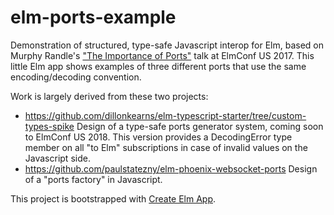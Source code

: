 # elm-ports-example

Demonstration of structured, type-safe Javascript interop for Elm, based on Murphy Randle's
["The Importance of Ports"](https://www.youtube.com/watch?v=P3pL85n9_5s) talk
at ElmConf US 2017. This little Elm app shows examples of three different
ports that use the same encoding/decoding convention.

Work is largely derived from these two projects:

-  https://github.com/dillonkearns/elm-typescript-starter/tree/custom-types-spike Design
  of a type-safe ports generator system, coming soon to ElmConf US 2018. This version
  provides a DecodingError type member on all "to Elm" subscriptions in case of
  invalid values on the Javascript side.
-  https://github.com/paulstatezny/elm-phoenix-websocket-ports Design of a "ports factory"
  in Javascript.

This project is bootstrapped with [Create Elm App](https://github.com/halfzebra/create-elm-app).
